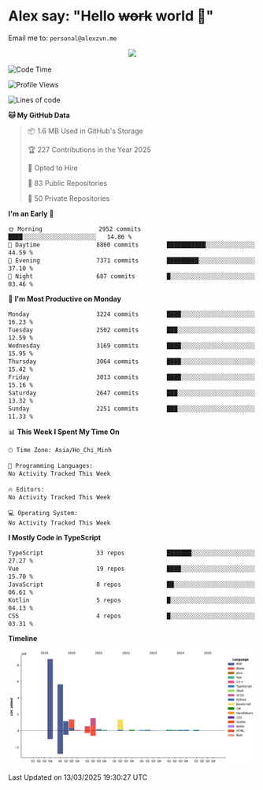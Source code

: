 # Alex say: "Hello ~~work~~ world 🐾"
Email me to: `personal@alexzvn.me`


<p align=center>
  <a href="https://skillicons.dev">
    <img src="https://skillicons.dev/icons?i=ts,js,php,nodejs,bun,vue,nuxt,react,svelte,tauri,laravel,rust,mongodb,docker,electron,redis,rabbitmq,tailwind,git,cloudflare,elysia,mysql,nginx,rollupjs,sentry,ubuntu,yarn,html,css,vite" />
  </a>
</p>

<!--START_SECTION:waka-->
![Code Time](http://img.shields.io/badge/Code%20Time-1%2C066%20hrs%2055%20mins-blue)

![Profile Views](http://img.shields.io/badge/Profile%20Views-0-blue)

![Lines of code](https://img.shields.io/badge/From%20Hello%20World%20I%27ve%20Written-21.3%20million%20lines%20of%20code-blue)

**🐱 My GitHub Data** 

> 📦 1.6 MB Used in GitHub's Storage 
 > 
> 🏆 227 Contributions in the Year 2025
 > 
> 💼 Opted to Hire
 > 
> 📜 83 Public Repositories 
 > 
> 🔑 50 Private Repositories 
 > 
**I'm an Early 🐤** 

```text
🌞 Morning                2952 commits        ████░░░░░░░░░░░░░░░░░░░░░   14.86 % 
🌆 Daytime                8860 commits        ███████████░░░░░░░░░░░░░░   44.59 % 
🌃 Evening                7371 commits        █████████░░░░░░░░░░░░░░░░   37.10 % 
🌙 Night                  687 commits         █░░░░░░░░░░░░░░░░░░░░░░░░   03.46 % 
```
📅 **I'm Most Productive on Monday** 

```text
Monday                   3224 commits        ████░░░░░░░░░░░░░░░░░░░░░   16.23 % 
Tuesday                  2502 commits        ███░░░░░░░░░░░░░░░░░░░░░░   12.59 % 
Wednesday                3169 commits        ████░░░░░░░░░░░░░░░░░░░░░   15.95 % 
Thursday                 3064 commits        ████░░░░░░░░░░░░░░░░░░░░░   15.42 % 
Friday                   3013 commits        ████░░░░░░░░░░░░░░░░░░░░░   15.16 % 
Saturday                 2647 commits        ███░░░░░░░░░░░░░░░░░░░░░░   13.32 % 
Sunday                   2251 commits        ███░░░░░░░░░░░░░░░░░░░░░░   11.33 % 
```


📊 **This Week I Spent My Time On** 

```text
🕑︎ Time Zone: Asia/Ho_Chi_Minh

💬 Programming Languages: 
No Activity Tracked This Week

🔥 Editors: 
No Activity Tracked This Week

💻 Operating System: 
No Activity Tracked This Week
```

**I Mostly Code in TypeScript** 

```text
TypeScript               33 repos            ███████░░░░░░░░░░░░░░░░░░   27.27 % 
Vue                      19 repos            ████░░░░░░░░░░░░░░░░░░░░░   15.70 % 
JavaScript               8 repos             ██░░░░░░░░░░░░░░░░░░░░░░░   06.61 % 
Kotlin                   5 repos             █░░░░░░░░░░░░░░░░░░░░░░░░   04.13 % 
CSS                      4 repos             █░░░░░░░░░░░░░░░░░░░░░░░░   03.31 % 
```



**Timeline**

![Lines of Code chart](https://raw.githubusercontent.com/alexzvn/alexzvn/main/assets/bar_graph.png)


 Last Updated on 13/03/2025 19:30:27 UTC
<!--END_SECTION:waka-->
